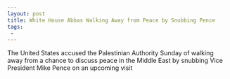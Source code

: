 ```yaml
---
layout: post
title: White House Abbas Walking Away from Peace by Snubbing Pence
tags:
 -
---
```

The United States accused the Palestinian Authority Sunday of walking away from a chance to discuss peace in the Middle East by snubbing Vice President Mike Pence on an upcoming visit

